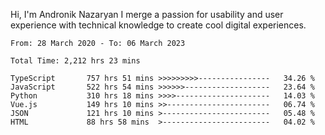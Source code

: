 Hi, I'm Andronik Nazaryan
I merge a passion for usability and user experience with technical knowledge to create cool digital experiences.


<!--START_SECTION:waka-->

```text
From: 28 March 2020 - To: 06 March 2023

Total Time: 2,212 hrs 23 mins

TypeScript       757 hrs 51 mins >>>>>>>>>----------------   34.26 %
JavaScript       522 hrs 54 mins >>>>>>-------------------   23.64 %
Python           310 hrs 18 mins >>>>---------------------   14.03 %
Vue.js           149 hrs 10 mins >>-----------------------   06.74 %
JSON             121 hrs 10 mins >------------------------   05.48 %
HTML             88 hrs 58 mins  >------------------------   04.02 %
```

<!--END_SECTION:waka-->
